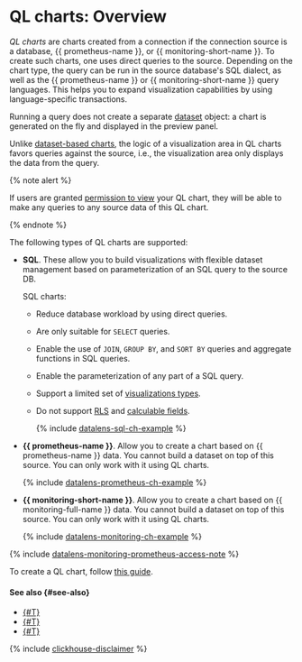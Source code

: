 # QL charts: Overview


_QL charts_ are charts created from a connection if the connection source is a database, {{ prometheus-name }}, or {{ monitoring-short-name }}. To create such charts, one uses direct queries to the source. Depending on the chart type, the query can be run in the source database's SQL dialect, as well as the {{ prometheus-name }} or {{ monitoring-short-name }} query languages. This helps you to expand visualization capabilities by using language-specific transactions.


Running a query does not create a separate [dataset](../dataset/index.md) object: a chart is generated on the fly and displayed in the preview panel.

Unlike [dataset-based charts](dataset-based-charts.md), the logic of a visualization area in QL charts favors queries against the source, i.e., the visualization area only displays the data from the query.


{% note alert %}

If users are granted [permission to view](../../security/manage-access#permission-read) your QL chart, they will be able to make any queries to any source data of this QL chart.

{% endnote %}

The following types of QL charts are supported:

* **SQL**. These allow you to build visualizations with flexible dataset management based on parameterization of an SQL query to the source DB.

   SQL charts:

   * Reduce database workload by using direct queries.
   * Are only suitable for `SELECT` queries.
   * Enable the use of `JOIN`, `GROUP BY`, and `SORT BY` queries and aggregate functions in SQL queries.
   * Enable the parameterization of any part of a SQL query.
   * Support a limited set of [visualizations types](../../visualization-ref/index.md).
   * Do not support [RLS](../../security/row-level-security.md) and [calculable fields](../calculations/index.md).

      {% include [datalens-sql-ch-example](../../../_includes/datalens/datalens-sql-ch-example.md) %}


* **{{ prometheus-name }}**​. Allow you to create a chart based on {{ prometheus-name }} data. You cannot build a dataset on top of this source. You can only work with it using QL charts.

   {% include [datalens-prometheus-ch-example](../../../_includes/datalens/datalens-prometheus-ch-example.md) %}

* **{{ monitoring-short-name }}**​. Allow you to create a chart based on {{ monitoring-full-name }} data. You cannot build a dataset on top of this source. You can only work with it using QL charts.

   {% include [datalens-monitoring-ch-example](../../../_includes/datalens/datalens-monitoring-ch-example.md) %}

{% include [datalens-monitoring-prometheus-access-note](../../../_includes/datalens/datalens-monitoring-prometheus-access-note.md) %}



To create a QL chart, follow [this guide](../../operations/chart/create-sql-chart.md).

#### See also {#see-also}

* [{#T}](../../operations/chart/create-sql-chart.md)
* [{#T}](../../concepts/chart/index.md)
* [{#T}](../../operations/chart/create-chart.md)

{% include [clickhouse-disclaimer](../../../_includes/clickhouse-disclaimer.md) %}